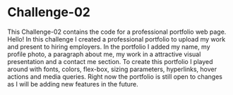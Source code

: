 # Challenge-02
This Challenge-02 contains the code for a professional portfolio web page. 
Hello! In this challenge I created a professional portfolio to upload my work and present to hiring employers. 
In the portfolio I added my name, my profile photo, a paragraph about me, my work in a attractive visual presentation and a contact me section.
To create this portfolio I played around with fonts, colors, flex-box, sizing parameters, hyperlinks, hover actions and media queries. 
Right now the portfolio is still open to changes as I will be adding new features in the future.
